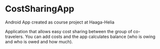 # CostSharingApp
Android App created as course project at Haaga-Helia

Application that allows easy cost sharing between the group of co-travelers. You can add costs and the app calculates balance (who is owing and who is owed and how much). 
